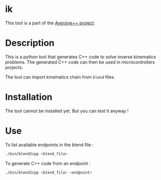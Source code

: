 # ik

This tool is a part of the [Aversive++ project](https://github.com/AversivePlusPlus/AversivePlusPlus).

# Description

This is a python tool that generates C++ code to solve inverse kinematics problems.
The generated C++ code can then be used in microcontrollers projects.

The tool can import kinematics chain from `blend` files.

# Installation

The tool cannot be installed yet. But you can test it anyway !

# Use

To list available endpoints in the blend file :
```bash
./bin/blend2cpp <blend_file>
```

To generate C++ code from an endpoint : 
```bash
./bin/blend2cpp <blend_file> <endpoint>
```
